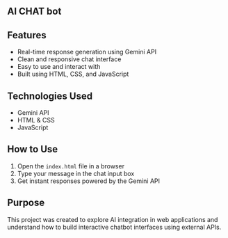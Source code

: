 ## AI CHAT bot

## Features  
- Real-time response generation using Gemini API  
- Clean and responsive chat interface  
- Easy to use and interact with  
- Built using HTML, CSS, and JavaScript  

## Technologies Used  
- Gemini API  
- HTML & CSS  
- JavaScript  

## How to Use  
1. Open the `index.html` file in a browser  
2. Type your message in the chat input box  
3. Get instant responses powered by the Gemini API  

## Purpose  
This project was created to explore AI integration in web applications and understand how to build interactive chatbot interfaces using external APIs.  
